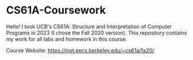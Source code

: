 # CS61A-Coursework
Hello! I took UCB's CS61A: Structure and Interpretation of Computer Programs in 2023 (I chose the Fall 2020 version). 
This repository contains my work for all labs and homework in this course.

Course Website: https://inst.eecs.berkeley.edu/~cs61a/fa20/
